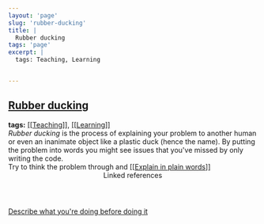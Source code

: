 ```yaml
---
layout: 'page'
slug: 'rubber-ducking'
title: |
  Rubber ducking
tags: 'page'
excerpt: |
  tags: Teaching, Learning


---
```


<h2 class="text-3xl font-semibold mb-4"><a class="rounded-sm focus:outline-none focus:ring-2 focus:ring-offset-2 dark:focus:ring-offset-gray-900 dark:focus:ring-pink-400 focus:ring-pink-700" href="/pages/rubber-ducking">Rubber ducking</a></h2>

<div class="space-y-3">
<div class="element-block"><div class="bg-gray-800 py-2 px-4 flex-1 rounded-sm"><strong>tags:</strong> <a class="text-teal-700 dark:text-teal-400 rounded-sm group focus:outline-none focus:ring-2 focus:ring-offset-2 dark:focus:ring-offset-gray-900 dark:focus:ring-pink-400 focus:ring-pink-700" href="/pages/teaching"><span class="text-gray-300 dark:text-gray-500 group-hover:text-teal-900">[[</span>Teaching<span class="text-gray-300 dark:text-gray-500 group-hover:text-teal-900">]]</span></a>, <a class="text-teal-700 dark:text-teal-400 rounded-sm group focus:outline-none focus:ring-2 focus:ring-offset-2 dark:focus:ring-offset-gray-900 dark:focus:ring-pink-400 focus:ring-pink-700" href="/pages/learning"><span class="text-gray-300 dark:text-gray-500 group-hover:text-teal-900">[[</span>Learning<span class="text-gray-300 dark:text-gray-500 group-hover:text-teal-900">]]</span></a>

</div></div>

<div class="element-block ml-0"><div class="flex-1"><em>Rubber ducking</em> is the process of explaining your problem to another human or even an inanimate object like a plastic duck (hence the name). By putting the problem into words you might see issues that you've missed by only writing the code.</div></div>

<div class="element-block ml-0"><div class="flex-1">Try to think the problem through and <a class="text-teal-700 dark:text-teal-400 rounded-sm group focus:outline-none focus:ring-2 focus:ring-offset-2 dark:focus:ring-offset-gray-900 dark:focus:ring-pink-400 focus:ring-pink-700" href="/pages/explain-in-plain-words"><span class="text-gray-300 dark:text-gray-500 group-hover:text-teal-900">[[</span>Explain in plain words<span class="text-gray-300 dark:text-gray-500 group-hover:text-teal-900">]]</span></a></div></div>
</div>


<section class="mt-8 space-y-2">
<header class="text-gray-500 dark:text-gray-400">Linked references</header>
<a class="block bg-gray-100 dark:bg-gray-700 p-4 rounded text-teal-700 dark:text-teal-400 focus:outline-none focus:ring-2 focus:ring-offset-2 dark:focus:ring-offset-gray-900 focus:ring-teal-700 dark:focus:ring-teal-400 hover:ring-2 hover:ring-offset-2 dark:hover:ring-offset-gray-900 dark:hover:ring-teal-400 hover:ring-teal-700" href="/pages/describe-what-youre-doing-before-doing-it">Describe what you're doing before doing it</a>
  </section>
